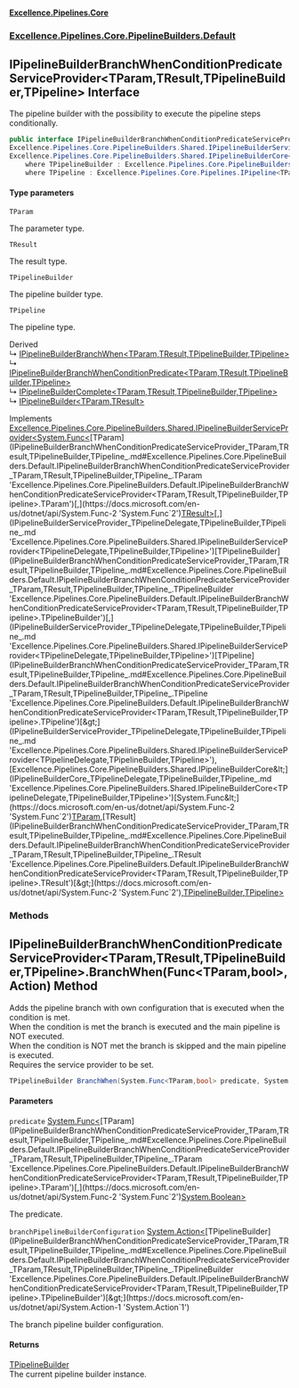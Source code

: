 #### [Excellence.Pipelines.Core](Excellence.Pipelines.md 'Excellence.Pipelines')
### [Excellence.Pipelines.Core.PipelineBuilders.Default](Excellence.Pipelines.md#Excellence.Pipelines.Core.PipelineBuilders.Default 'Excellence.Pipelines.Core.PipelineBuilders.Default')

## IPipelineBuilderBranchWhenConditionPredicateServiceProvider<TParam,TResult,TPipelineBuilder,TPipeline> Interface

The pipeline builder with the possibility to execute the pipeline steps conditionally.

```csharp
public interface IPipelineBuilderBranchWhenConditionPredicateServiceProvider<TParam,TResult,out TPipelineBuilder,out TPipeline> :
Excellence.Pipelines.Core.PipelineBuilders.Shared.IPipelineBuilderServiceProvider<System.Func<TParam, TResult>, TPipelineBuilder, TPipeline>,
Excellence.Pipelines.Core.PipelineBuilders.Shared.IPipelineBuilderCore<System.Func<TParam, TResult>, TPipelineBuilder, TPipeline>
    where TPipelineBuilder : Excellence.Pipelines.Core.PipelineBuilders.Default.IPipelineBuilderBranchWhenConditionPredicateServiceProvider<TParam, TResult, TPipelineBuilder, TPipeline>
    where TPipeline : Excellence.Pipelines.Core.Pipelines.IPipeline<TParam, TResult>
```
#### Type parameters

<a name='Excellence.Pipelines.Core.PipelineBuilders.Default.IPipelineBuilderBranchWhenConditionPredicateServiceProvider_TParam,TResult,TPipelineBuilder,TPipeline_.TParam'></a>

`TParam`

The parameter type.

<a name='Excellence.Pipelines.Core.PipelineBuilders.Default.IPipelineBuilderBranchWhenConditionPredicateServiceProvider_TParam,TResult,TPipelineBuilder,TPipeline_.TResult'></a>

`TResult`

The result type.

<a name='Excellence.Pipelines.Core.PipelineBuilders.Default.IPipelineBuilderBranchWhenConditionPredicateServiceProvider_TParam,TResult,TPipelineBuilder,TPipeline_.TPipelineBuilder'></a>

`TPipelineBuilder`

The pipeline builder type.

<a name='Excellence.Pipelines.Core.PipelineBuilders.Default.IPipelineBuilderBranchWhenConditionPredicateServiceProvider_TParam,TResult,TPipelineBuilder,TPipeline_.TPipeline'></a>

`TPipeline`

The pipeline type.

Derived  
&#8627; [IPipelineBuilderBranchWhen&lt;TParam,TResult,TPipelineBuilder,TPipeline&gt;](IPipelineBuilderBranchWhen_TParam,TResult,TPipelineBuilder,TPipeline_.md 'Excellence.Pipelines.Core.PipelineBuilders.Default.IPipelineBuilderBranchWhen<TParam,TResult,TPipelineBuilder,TPipeline>')  
&#8627; [IPipelineBuilderBranchWhenConditionPredicate&lt;TParam,TResult,TPipelineBuilder,TPipeline&gt;](IPipelineBuilderBranchWhenConditionPredicate_TParam,TResult,TPipelineBuilder,TPipeline_.md 'Excellence.Pipelines.Core.PipelineBuilders.Default.IPipelineBuilderBranchWhenConditionPredicate<TParam,TResult,TPipelineBuilder,TPipeline>')  
&#8627; [IPipelineBuilderComplete&lt;TParam,TResult,TPipelineBuilder,TPipeline&gt;](IPipelineBuilderComplete_TParam,TResult,TPipelineBuilder,TPipeline_.md 'Excellence.Pipelines.Core.PipelineBuilders.Default.IPipelineBuilderComplete<TParam,TResult,TPipelineBuilder,TPipeline>')  
&#8627; [IPipelineBuilder&lt;TParam,TResult&gt;](IPipelineBuilder_TParam,TResult_.md 'Excellence.Pipelines.Core.PipelineBuilders.IPipelineBuilder<TParam,TResult>')

Implements [Excellence.Pipelines.Core.PipelineBuilders.Shared.IPipelineBuilderServiceProvider&lt;](IPipelineBuilderServiceProvider_TPipelineDelegate,TPipelineBuilder,TPipeline_.md 'Excellence.Pipelines.Core.PipelineBuilders.Shared.IPipelineBuilderServiceProvider<TPipelineDelegate,TPipelineBuilder,TPipeline>')[System.Func&lt;](https://docs.microsoft.com/en-us/dotnet/api/System.Func-2 'System.Func`2')[TParam](IPipelineBuilderBranchWhenConditionPredicateServiceProvider_TParam,TResult,TPipelineBuilder,TPipeline_.md#Excellence.Pipelines.Core.PipelineBuilders.Default.IPipelineBuilderBranchWhenConditionPredicateServiceProvider_TParam,TResult,TPipelineBuilder,TPipeline_.TParam 'Excellence.Pipelines.Core.PipelineBuilders.Default.IPipelineBuilderBranchWhenConditionPredicateServiceProvider<TParam,TResult,TPipelineBuilder,TPipeline>.TParam')[,](https://docs.microsoft.com/en-us/dotnet/api/System.Func-2 'System.Func`2')[TResult](IPipelineBuilderBranchWhenConditionPredicateServiceProvider_TParam,TResult,TPipelineBuilder,TPipeline_.md#Excellence.Pipelines.Core.PipelineBuilders.Default.IPipelineBuilderBranchWhenConditionPredicateServiceProvider_TParam,TResult,TPipelineBuilder,TPipeline_.TResult 'Excellence.Pipelines.Core.PipelineBuilders.Default.IPipelineBuilderBranchWhenConditionPredicateServiceProvider<TParam,TResult,TPipelineBuilder,TPipeline>.TResult')[&gt;](https://docs.microsoft.com/en-us/dotnet/api/System.Func-2 'System.Func`2')[,](IPipelineBuilderServiceProvider_TPipelineDelegate,TPipelineBuilder,TPipeline_.md 'Excellence.Pipelines.Core.PipelineBuilders.Shared.IPipelineBuilderServiceProvider<TPipelineDelegate,TPipelineBuilder,TPipeline>')[TPipelineBuilder](IPipelineBuilderBranchWhenConditionPredicateServiceProvider_TParam,TResult,TPipelineBuilder,TPipeline_.md#Excellence.Pipelines.Core.PipelineBuilders.Default.IPipelineBuilderBranchWhenConditionPredicateServiceProvider_TParam,TResult,TPipelineBuilder,TPipeline_.TPipelineBuilder 'Excellence.Pipelines.Core.PipelineBuilders.Default.IPipelineBuilderBranchWhenConditionPredicateServiceProvider<TParam,TResult,TPipelineBuilder,TPipeline>.TPipelineBuilder')[,](IPipelineBuilderServiceProvider_TPipelineDelegate,TPipelineBuilder,TPipeline_.md 'Excellence.Pipelines.Core.PipelineBuilders.Shared.IPipelineBuilderServiceProvider<TPipelineDelegate,TPipelineBuilder,TPipeline>')[TPipeline](IPipelineBuilderBranchWhenConditionPredicateServiceProvider_TParam,TResult,TPipelineBuilder,TPipeline_.md#Excellence.Pipelines.Core.PipelineBuilders.Default.IPipelineBuilderBranchWhenConditionPredicateServiceProvider_TParam,TResult,TPipelineBuilder,TPipeline_.TPipeline 'Excellence.Pipelines.Core.PipelineBuilders.Default.IPipelineBuilderBranchWhenConditionPredicateServiceProvider<TParam,TResult,TPipelineBuilder,TPipeline>.TPipeline')[&gt;](IPipelineBuilderServiceProvider_TPipelineDelegate,TPipelineBuilder,TPipeline_.md 'Excellence.Pipelines.Core.PipelineBuilders.Shared.IPipelineBuilderServiceProvider<TPipelineDelegate,TPipelineBuilder,TPipeline>'), [Excellence.Pipelines.Core.PipelineBuilders.Shared.IPipelineBuilderCore&lt;](IPipelineBuilderCore_TPipelineDelegate,TPipelineBuilder,TPipeline_.md 'Excellence.Pipelines.Core.PipelineBuilders.Shared.IPipelineBuilderCore<TPipelineDelegate,TPipelineBuilder,TPipeline>')[System.Func&lt;](https://docs.microsoft.com/en-us/dotnet/api/System.Func-2 'System.Func`2')[TParam](IPipelineBuilderBranchWhenConditionPredicateServiceProvider_TParam,TResult,TPipelineBuilder,TPipeline_.md#Excellence.Pipelines.Core.PipelineBuilders.Default.IPipelineBuilderBranchWhenConditionPredicateServiceProvider_TParam,TResult,TPipelineBuilder,TPipeline_.TParam 'Excellence.Pipelines.Core.PipelineBuilders.Default.IPipelineBuilderBranchWhenConditionPredicateServiceProvider<TParam,TResult,TPipelineBuilder,TPipeline>.TParam')[,](https://docs.microsoft.com/en-us/dotnet/api/System.Func-2 'System.Func`2')[TResult](IPipelineBuilderBranchWhenConditionPredicateServiceProvider_TParam,TResult,TPipelineBuilder,TPipeline_.md#Excellence.Pipelines.Core.PipelineBuilders.Default.IPipelineBuilderBranchWhenConditionPredicateServiceProvider_TParam,TResult,TPipelineBuilder,TPipeline_.TResult 'Excellence.Pipelines.Core.PipelineBuilders.Default.IPipelineBuilderBranchWhenConditionPredicateServiceProvider<TParam,TResult,TPipelineBuilder,TPipeline>.TResult')[&gt;](https://docs.microsoft.com/en-us/dotnet/api/System.Func-2 'System.Func`2')[,](IPipelineBuilderCore_TPipelineDelegate,TPipelineBuilder,TPipeline_.md 'Excellence.Pipelines.Core.PipelineBuilders.Shared.IPipelineBuilderCore<TPipelineDelegate,TPipelineBuilder,TPipeline>')[TPipelineBuilder](IPipelineBuilderBranchWhenConditionPredicateServiceProvider_TParam,TResult,TPipelineBuilder,TPipeline_.md#Excellence.Pipelines.Core.PipelineBuilders.Default.IPipelineBuilderBranchWhenConditionPredicateServiceProvider_TParam,TResult,TPipelineBuilder,TPipeline_.TPipelineBuilder 'Excellence.Pipelines.Core.PipelineBuilders.Default.IPipelineBuilderBranchWhenConditionPredicateServiceProvider<TParam,TResult,TPipelineBuilder,TPipeline>.TPipelineBuilder')[,](IPipelineBuilderCore_TPipelineDelegate,TPipelineBuilder,TPipeline_.md 'Excellence.Pipelines.Core.PipelineBuilders.Shared.IPipelineBuilderCore<TPipelineDelegate,TPipelineBuilder,TPipeline>')[TPipeline](IPipelineBuilderBranchWhenConditionPredicateServiceProvider_TParam,TResult,TPipelineBuilder,TPipeline_.md#Excellence.Pipelines.Core.PipelineBuilders.Default.IPipelineBuilderBranchWhenConditionPredicateServiceProvider_TParam,TResult,TPipelineBuilder,TPipeline_.TPipeline 'Excellence.Pipelines.Core.PipelineBuilders.Default.IPipelineBuilderBranchWhenConditionPredicateServiceProvider<TParam,TResult,TPipelineBuilder,TPipeline>.TPipeline')[&gt;](IPipelineBuilderCore_TPipelineDelegate,TPipelineBuilder,TPipeline_.md 'Excellence.Pipelines.Core.PipelineBuilders.Shared.IPipelineBuilderCore<TPipelineDelegate,TPipelineBuilder,TPipeline>')
### Methods

<a name='Excellence.Pipelines.Core.PipelineBuilders.Default.IPipelineBuilderBranchWhenConditionPredicateServiceProvider_TParam,TResult,TPipelineBuilder,TPipeline_.BranchWhen(System.Func_TParam,bool_,System.Action_TPipelineBuilder_)'></a>

## IPipelineBuilderBranchWhenConditionPredicateServiceProvider<TParam,TResult,TPipelineBuilder,TPipeline>.BranchWhen(Func<TParam,bool>, Action<TPipelineBuilder>) Method

Adds the pipeline branch with own configuration that is executed when the condition is met.  
When the condition is met the branch is executed and the main pipeline is NOT executed.  
When the condition is NOT met the branch is skipped and the main pipeline is executed.  
Requires the service provider to be set.

```csharp
TPipelineBuilder BranchWhen(System.Func<TParam,bool> predicate, System.Action<TPipelineBuilder> branchPipelineBuilderConfiguration);
```
#### Parameters

<a name='Excellence.Pipelines.Core.PipelineBuilders.Default.IPipelineBuilderBranchWhenConditionPredicateServiceProvider_TParam,TResult,TPipelineBuilder,TPipeline_.BranchWhen(System.Func_TParam,bool_,System.Action_TPipelineBuilder_).predicate'></a>

`predicate` [System.Func&lt;](https://docs.microsoft.com/en-us/dotnet/api/System.Func-2 'System.Func`2')[TParam](IPipelineBuilderBranchWhenConditionPredicateServiceProvider_TParam,TResult,TPipelineBuilder,TPipeline_.md#Excellence.Pipelines.Core.PipelineBuilders.Default.IPipelineBuilderBranchWhenConditionPredicateServiceProvider_TParam,TResult,TPipelineBuilder,TPipeline_.TParam 'Excellence.Pipelines.Core.PipelineBuilders.Default.IPipelineBuilderBranchWhenConditionPredicateServiceProvider<TParam,TResult,TPipelineBuilder,TPipeline>.TParam')[,](https://docs.microsoft.com/en-us/dotnet/api/System.Func-2 'System.Func`2')[System.Boolean](https://docs.microsoft.com/en-us/dotnet/api/System.Boolean 'System.Boolean')[&gt;](https://docs.microsoft.com/en-us/dotnet/api/System.Func-2 'System.Func`2')

The predicate.

<a name='Excellence.Pipelines.Core.PipelineBuilders.Default.IPipelineBuilderBranchWhenConditionPredicateServiceProvider_TParam,TResult,TPipelineBuilder,TPipeline_.BranchWhen(System.Func_TParam,bool_,System.Action_TPipelineBuilder_).branchPipelineBuilderConfiguration'></a>

`branchPipelineBuilderConfiguration` [System.Action&lt;](https://docs.microsoft.com/en-us/dotnet/api/System.Action-1 'System.Action`1')[TPipelineBuilder](IPipelineBuilderBranchWhenConditionPredicateServiceProvider_TParam,TResult,TPipelineBuilder,TPipeline_.md#Excellence.Pipelines.Core.PipelineBuilders.Default.IPipelineBuilderBranchWhenConditionPredicateServiceProvider_TParam,TResult,TPipelineBuilder,TPipeline_.TPipelineBuilder 'Excellence.Pipelines.Core.PipelineBuilders.Default.IPipelineBuilderBranchWhenConditionPredicateServiceProvider<TParam,TResult,TPipelineBuilder,TPipeline>.TPipelineBuilder')[&gt;](https://docs.microsoft.com/en-us/dotnet/api/System.Action-1 'System.Action`1')

The branch pipeline builder configuration.

#### Returns
[TPipelineBuilder](IPipelineBuilderBranchWhenConditionPredicateServiceProvider_TParam,TResult,TPipelineBuilder,TPipeline_.md#Excellence.Pipelines.Core.PipelineBuilders.Default.IPipelineBuilderBranchWhenConditionPredicateServiceProvider_TParam,TResult,TPipelineBuilder,TPipeline_.TPipelineBuilder 'Excellence.Pipelines.Core.PipelineBuilders.Default.IPipelineBuilderBranchWhenConditionPredicateServiceProvider<TParam,TResult,TPipelineBuilder,TPipeline>.TPipelineBuilder')  
The current pipeline builder instance.